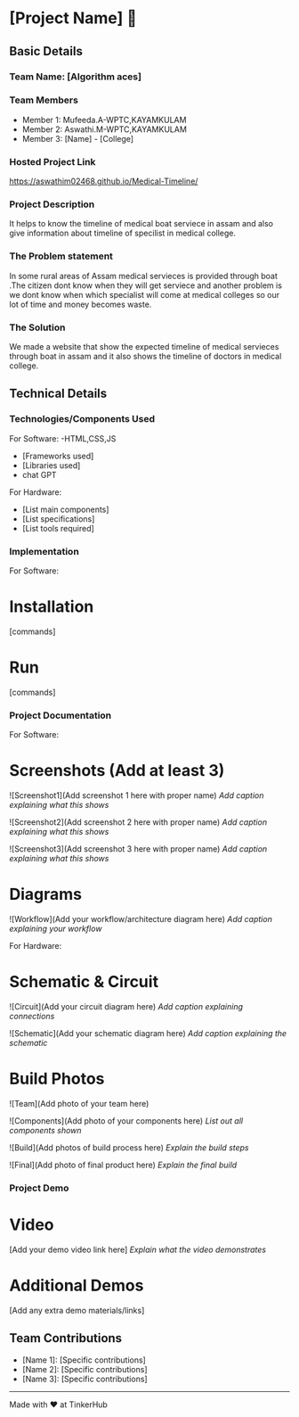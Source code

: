 # [Project Name] 🎯


## Basic Details
### Team Name: [Algorithm aces]


### Team Members
- Member 1: Mufeeda.A-WPTC,KAYAMKULAM
- Member 2: Aswathi.M-WPTC,KAYAMKULAM
- Member 3: [Name] - [College]

### Hosted Project Link
https://aswathim02468.github.io/Medical-Timeline/

### Project Description
It helps to know the timeline of medical boat serviece in assam and also give information about timeline of specilist in medical college.

### The Problem statement
In some rural areas of Assam medical servieces is provided through boat .The citizen dont know when they will get serviece and another problem is  we dont know when which specialist will come at medical colleges so our lot of time and money becomes waste. 

### The Solution
We made a website that show the expected timeline of medical servieces through boat in assam and it also shows the timeline of doctors in medical college.

## Technical Details
### Technologies/Components Used
For Software:
-HTML,CSS,JS
- [Frameworks used]
- [Libraries used]
- chat GPT

For Hardware:
- [List main components]
- [List specifications]
- [List tools required]

### Implementation
For Software:
# Installation
[commands]

# Run
[commands]

### Project Documentation
For Software:

# Screenshots (Add at least 3)
![Screenshot1](Add screenshot 1 here with proper name)
*Add caption explaining what this shows*

![Screenshot2](Add screenshot 2 here with proper name)
*Add caption explaining what this shows*

![Screenshot3](Add screenshot 3 here with proper name)
*Add caption explaining what this shows*

# Diagrams
![Workflow](Add your workflow/architecture diagram here)
*Add caption explaining your workflow*

For Hardware:

# Schematic & Circuit
![Circuit](Add your circuit diagram here)
*Add caption explaining connections*

![Schematic](Add your schematic diagram here)
*Add caption explaining the schematic*

# Build Photos
![Team](Add photo of your team here)


![Components](Add photo of your components here)
*List out all components shown*

![Build](Add photos of build process here)
*Explain the build steps*

![Final](Add photo of final product here)
*Explain the final build*

### Project Demo
# Video
[Add your demo video link here]
*Explain what the video demonstrates*

# Additional Demos
[Add any extra demo materials/links]

## Team Contributions
- [Name 1]: [Specific contributions]
- [Name 2]: [Specific contributions]
- [Name 3]: [Specific contributions]

---
Made with ❤️ at TinkerHub
